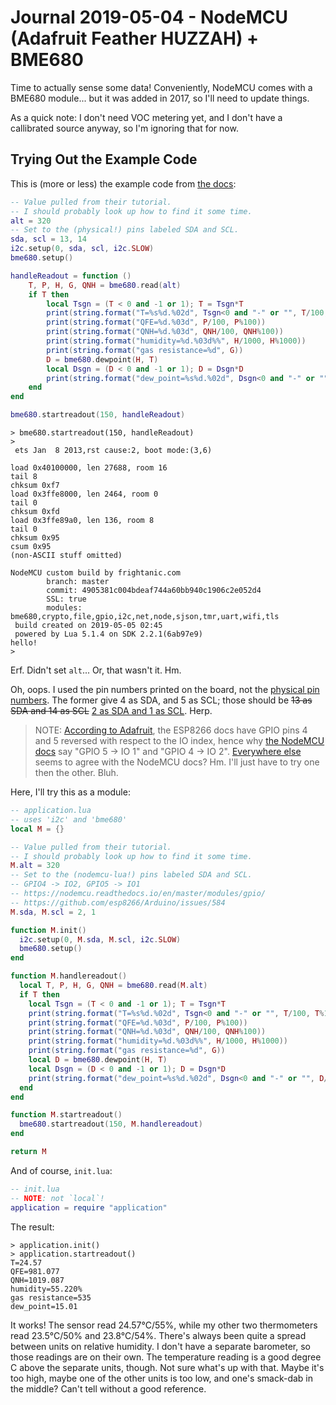 Journal 2019-05-04 - NodeMCU (Adafruit Feather HUZZAH) + BME680
===============================================================

Time to actually sense some data!  Conveniently, NodeMCU comes with a BME680 module... but it was added in 2017, so I'll need to update things.

As a quick note: I don't need VOC metering yet, and I don't have a callibrated source anyway, so I'm ignoring that for now.



## Trying Out the Example Code

This is (more or less) the example code from [the docs](https://nodemcu.readthedocs.io/en/master/modules/bme680/):

```lua
-- Value pulled from their tutorial.
-- I should probably look up how to find it some time.
alt = 320
-- Set to the (physical!) pins labeled SDA and SCL.
sda, scl = 13, 14
i2c.setup(0, sda, scl, i2c.SLOW)
bme680.setup()

handleReadout = function ()
    T, P, H, G, QNH = bme680.read(alt)
    if T then
        local Tsgn = (T < 0 and -1 or 1); T = Tsgn*T
        print(string.format("T=%s%d.%02d", Tsgn<0 and "-" or "", T/100, T%100))
        print(string.format("QFE=%d.%03d", P/100, P%100))
        print(string.format("QNH=%d.%03d", QNH/100, QNH%100))
        print(string.format("humidity=%d.%03d%%", H/1000, H%1000))
        print(string.format("gas resistance=%d", G))
        D = bme680.dewpoint(H, T)
        local Dsgn = (D < 0 and -1 or 1); D = Dsgn*D
        print(string.format("dew_point=%s%d.%02d", Dsgn<0 and "-" or "", D/100, D%100))
    end
end

bme680.startreadout(150, handleReadout)
```

```
> bme680.startreadout(150, handleReadout)
> 
 ets Jan  8 2013,rst cause:2, boot mode:(3,6)

load 0x40100000, len 27688, room 16 
tail 8
chksum 0xf7
load 0x3ffe8000, len 2464, room 0 
tail 0
chksum 0xfd
load 0x3ffe89a0, len 136, room 8 
tail 0
chksum 0x95
csum 0x95
(non-ASCII stuff omitted)

NodeMCU custom build by frightanic.com
        branch: master
        commit: 4905381c004bdeaf744a60bb940c1906c2e052d4
        SSL: true
        modules: bme680,crypto,file,gpio,i2c,net,node,sjson,tmr,uart,wifi,tls
 build created on 2019-05-05 02:45
 powered by Lua 5.1.4 on SDK 2.2.1(6ab97e9)
hello!
> 
```

Erf.  Didn't set `alt`...  Or, that wasn't it.  Hm.

Oh, oops.  I used the pin numbers printed on the board, not the [physical pin numbers](https://learn.adafruit.com/assets/46249).  The former give 4 as SDA, and 5 as SCL; those should be ~~13 as SDA and 14 as SCL~~ [2 as SDA and 1 as SCL](https://nodemcu.readthedocs.io/en/master/modules/gpio/).  Herp.

> NOTE: [According to Adafruit](https://learn.adafruit.com/adafruit-feather-huzzah-esp8266/using-nodemcu-lua), the ESP8266 docs have GPIO pins 4 and 5 reversed with respect to the IO index, hence why [the NodeMCU docs](https://nodemcu.readthedocs.io/en/master/modules/gpio/) say "GPIO 5 -> IO 1" and "GPIO 4 -> IO 2".  [Everywhere else](https://github.com/esp8266/Arduino/issues/584) seems to agree with the NodeMCU docs?  Hm.  I'll just have to try one then the other.  Bluh.

Here, I'll try this as a module:

```lua
-- application.lua
-- uses 'i2c' and 'bme680'
local M = {}

-- Value pulled from their tutorial.
-- I should probably look up how to find it some time.
M.alt = 320
-- Set to the (nodemcu-lua!) pins labeled SDA and SCL.
-- GPIO4 -> IO2, GPIO5 -> IO1
-- https://nodemcu.readthedocs.io/en/master/modules/gpio/
-- https://github.com/esp8266/Arduino/issues/584
M.sda, M.scl = 2, 1

function M.init()
  i2c.setup(0, M.sda, M.scl, i2c.SLOW)
  bme680.setup()
end

function M.handlereadout()
  local T, P, H, G, QNH = bme680.read(M.alt)
  if T then
    local Tsgn = (T < 0 and -1 or 1); T = Tsgn*T
    print(string.format("T=%s%d.%02d", Tsgn<0 and "-" or "", T/100, T%100))
    print(string.format("QFE=%d.%03d", P/100, P%100))
    print(string.format("QNH=%d.%03d", QNH/100, QNH%100))
    print(string.format("humidity=%d.%03d%%", H/1000, H%1000))
    print(string.format("gas resistance=%d", G))
    local D = bme680.dewpoint(H, T)
    local Dsgn = (D < 0 and -1 or 1); D = Dsgn*D
    print(string.format("dew_point=%s%d.%02d", Dsgn<0 and "-" or "", D/100, D%100))
  end
end

function M.startreadout()
  bme680.startreadout(150, M.handlereadout)
end

return M
```

And of course, `init.lua`:

```lua
-- init.lua
-- NOTE: not `local`!
application = require "application"
```

The result:

```
> application.init()
> application.startreadout()
T=24.57
QFE=981.077
QNH=1019.087
humidity=55.220%
gas resistance=535
dew_point=15.01
```

It works!  The sensor read 24.57°C/55%, while my other two thermometers read 23.5°C/50% and 23.8°C/54%.  There's always been quite a spread between units on relative humidity.  I don't have a separate barometer, so those readings are on their own.  The temperature reading is a good degree C above the separate units, though.  Not sure what's up with that.  Maybe it's too high, maybe one of the other units is too low, and one's smack-dab in the middle?  Can't tell without a good reference.
